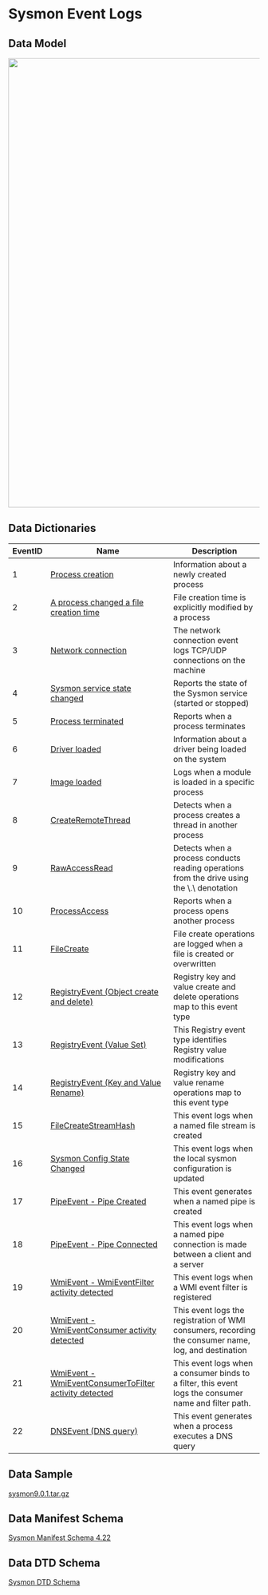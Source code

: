 # Sysmon Event Logs

## Data Model

<img src="../../../resources/images/SysmonDataModel.png" width=900>

## Data Dictionaries

| EventID | Name | Description |
|--------|---------|---------|
| 1 | [Process creation](events/event-1.md) | Information about a newly created process |
| 2 | [A process changed a file creation time](events/event-2.md) | File creation time is explicitly modified by a process |
| 3 | [Network connection](events/event-3.md) | The network connection event logs TCP/UDP connections on the machine |
| 4 | [Sysmon service state changed](events/event-4.md) | Reports the state of the Sysmon service (started or stopped) |
| 5 | [Process terminated](events/event-5.md) | Reports when a process terminates |
| 6 | [Driver loaded](events/event-6.md) | Information about a driver being loaded on the system |
| 7 | [Image loaded](events/event-7.md) | Logs when a module is loaded in a specific process |
| 8 | [CreateRemoteThread](events/event-8.md) | Detects when a process creates a thread in another process |
| 9 | [RawAccessRead](events/event-9.md) | Detects when a process conducts reading operations from the drive using the \\.\ denotation |
| 10 | [ProcessAccess](events/event-10.md) | Reports when a process opens another process |
| 11 | [FileCreate](events/event-11.md) | File create operations are logged when a file is created or overwritten |
| 12 | [RegistryEvent (Object create and delete)](events/event-12.md) | Registry key and value create and delete operations map to this event type |
| 13 | [RegistryEvent (Value Set)](events/event-13.md) | This Registry event type identifies Registry value modifications |
| 14 | [RegistryEvent (Key and Value Rename)](events/event-14.md) | Registry key and value rename operations map to this event type |
| 15 | [FileCreateStreamHash](events/event-15.md) | This event logs when a named file stream is created |
| 16 | [Sysmon Config State Changed](events/event-16.md) | This event logs when the local sysmon configuration is updated |
| 17 | [PipeEvent - Pipe Created](events/event-17.md) | This event generates when a named pipe is created |
| 18 | [PipeEvent - Pipe Connected](events/event-18.md) | This event logs when a named pipe connection is made between a client and a server |
| 19 | [WmiEvent - WmiEventFilter activity detected](events/event-19.md) | This event logs when a WMI event filter is registered |
| 20 | [WmiEvent - WmiEventConsumer activity detected](events/event-20.md) | This event logs the registration of WMI consumers, recording the consumer name, log, and destination |
| 21 | [WmiEvent - WmiEventConsumerToFilter activity detected](events/event-21.md) | This event logs when a consumer binds to a filter, this event logs the consumer name and filter path. |
| 22 | [DNSEvent (DNS query)](events/event-22.md) | This event generates when a process executes a DNS query |

## Data Sample

[sysmon9.0.1.tar.gz](./sysmon9_0_1.tar.gz)

## Data Manifest Schema

[Sysmon Manifest Schema 4.22](./sysmon_manifest_4.22.xml)

## Data DTD Schema

[Sysmon DTD Schema](./sysmon_dtd_10.0.dtd)